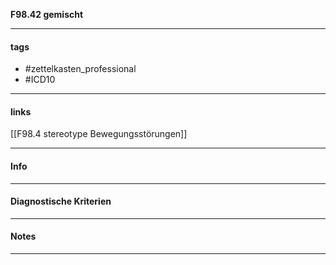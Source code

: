 __F98.42 gemischt__

___________________________________________
#### tags

- #zettelkasten_professional
- #ICD10 
___________________________________________
#### links

[[F98.4 stereotype Bewegungsstörungen]]

___________________________________________
#### Info

___________________________________________
#### Diagnostische Kriterien

___________________________________________
#### Notes

___________________________________________

